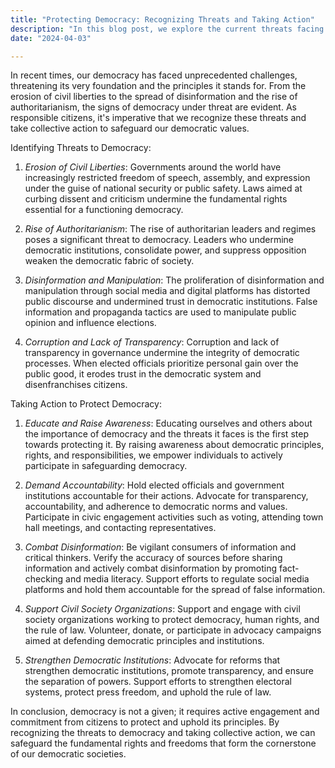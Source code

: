 ```yaml
---
title: "Protecting Democracy: Recognizing Threats and Taking Action"
description: "In this blog post, we explore the current threats facing democracy and discuss actionable steps individuals can take to protect democratic principles and institutions."
date: "2024-04-03"

---
```


  In recent times, our democracy has faced unprecedented challenges, threatening its very foundation and the principles it stands for. From the erosion of civil liberties to the spread of disinformation and the rise of authoritarianism, the signs of democracy under threat are evident. As responsible citizens, it's imperative that we recognize these threats and take collective action to safeguard our democratic values.

  Identifying Threats to Democracy:

  1. *Erosion of Civil Liberties*: Governments around the world have increasingly restricted freedom of speech, assembly, and expression under the guise of national security or public safety. Laws aimed at curbing dissent and criticism undermine the fundamental rights essential for a functioning democracy.

  2. *Rise of Authoritarianism*: The rise of authoritarian leaders and regimes poses a significant threat to democracy. Leaders who undermine democratic institutions, consolidate power, and suppress opposition weaken the democratic fabric of society.

  3. *Disinformation and Manipulation*: The proliferation of disinformation and manipulation through social media and digital platforms has distorted public discourse and undermined trust in democratic institutions. False information and propaganda tactics are used to manipulate public opinion and influence elections.

  4. *Corruption and Lack of Transparency*: Corruption and lack of transparency in governance undermine the integrity of democratic processes. When elected officials prioritize personal gain over the public good, it erodes trust in the democratic system and disenfranchises citizens.

  Taking Action to Protect Democracy:

  1. *Educate and Raise Awareness*: Educating ourselves and others about the importance of democracy and the threats it faces is the first step towards protecting it. By raising awareness about democratic principles, rights, and responsibilities, we empower individuals to actively participate in safeguarding democracy.

  2. *Demand Accountability*: Hold elected officials and government institutions accountable for their actions. Advocate for transparency, accountability, and adherence to democratic norms and values. Participate in civic engagement activities such as voting, attending town hall meetings, and contacting representatives.

  3. *Combat Disinformation*: Be vigilant consumers of information and critical thinkers. Verify the accuracy of sources before sharing information and actively combat disinformation by promoting fact-checking and media literacy. Support efforts to regulate social media platforms and hold them accountable for the spread of false information.

  4. *Support Civil Society Organizations*: Support and engage with civil society organizations working to protect democracy, human rights, and the rule of law. Volunteer, donate, or participate in advocacy campaigns aimed at defending democratic principles and institutions.

  5. *Strengthen Democratic Institutions*: Advocate for reforms that strengthen democratic institutions, promote transparency, and ensure the separation of powers. Support efforts to strengthen electoral systems, protect press freedom, and uphold the rule of law.

  In conclusion, democracy is not a given; it requires active engagement and commitment from citizens to protect and uphold its principles. By recognizing the threats to democracy and taking collective action, we can safeguard the fundamental rights and freedoms that form the cornerstone of our democratic societies.
